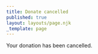 ```yaml
---
title: Donate cancelled
published: true
layout: layouts/page.njk
_template: page
---
```


Your donation has been cancelled.
